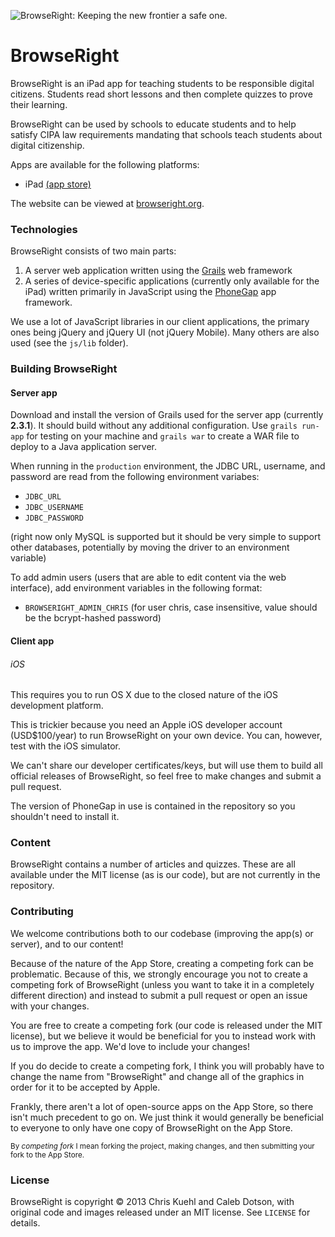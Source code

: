 ![BrowseRight: Keeping the new frontier a safe one.](https://raw.github.com/chriskuehl/browseright/master/dev/graphics/logos/final%20logos/full%20logo.png)

BrowseRight
===========

BrowseRight is an iPad app for teaching students to be responsible digital citizens. Students read short lessons
and then complete quizzes to prove their learning.

BrowseRight can be used by schools to educate students and to help satisfy CIPA law requirements mandating that
schools teach students about digital citizenship.

Apps are available for the following platforms:

* iPad [(app store)](https://itunes.apple.com/app/browseright/id625903248?ign-mpt=uo%3D6&mt=8)

The website can be viewed at [browseright.org](https://browseright.org/).

### Technologies
BrowseRight consists of two main parts:

1. A server web application written using the [Grails](http://grails.org/) web framework
2. A series of device-specific applications (currently only available for the iPad) written primarily in JavaScript
using the [PhoneGap](http://phonegap.com/) app framework.

We use a lot of JavaScript libraries in our client applications, the primary ones being jQuery and jQuery UI (not
jQuery Mobile). Many others are also used (see the `js/lib` folder).

### Building BrowseRight
#### Server app
Download and install the version of Grails used for the server app (currently **2.3.1**). It should build without any
additional configuration. Use `grails run-app` for testing on your machine and `grails war` to create a WAR file to
deploy to a Java application server.

When running in the `production` environment, the JDBC URL, username, and password are read from the following
environment variabes:

* `JDBC_URL`
* `JDBC_USERNAME`
* `JDBC_PASSWORD`

(right now only MySQL is supported but it should be very simple to support other databases, potentially by moving
the driver to an environment variable)

To add admin users (users that are able to edit content via the web interface), add environment variables in the
following format:

* `BROWSERIGHT_ADMIN_CHRIS` (for user chris, case insensitive, value should be the bcrypt-hashed password)

#### Client app
###### iOS
This requires you to run OS X due to the closed nature of the iOS development platform.

This is trickier because you need an Apple iOS developer account (USD$100/year) to run BrowseRight on your own device.
You can, however, test with the iOS simulator.

We can't share our developer certificates/keys, but will use them to build all official releases of BrowseRight, so
feel free to make changes and submit a pull request.

The version of PhoneGap in use is contained in the repository so you shouldn't need to install it.

### Content
BrowseRight contains a number of articles and quizzes. These are all available under the MIT license (as is our code),
but are not currently in the repository.

### Contributing
We welcome contributions both to our codebase (improving the app(s) or server), and to our content!

Because of the nature of the App Store, creating a competing fork can be problematic. Because of this, we strongly
encourage you not to create a competing fork of BrowseRight (unless you want to take it in a completely different
direction) and instead to submit a pull request or open an issue with your changes.

You are free to create a competing fork (our code is released under the MIT license), but we believe it would be
beneficial for you to instead work with us to improve the app. We'd love to include your changes!

If you do decide to create a competing fork, I think you will probably have to change the name from "BrowseRight"
and change all of the graphics in order for it to be accepted by Apple.

Frankly, there aren't a lot of open-source apps on the App Store, so there isn't much precedent to go on. We just think
it would generally be beneficial to everyone to only have one copy of BrowseRight on the App Store.

<sup>By *competing fork* I mean forking the project, making changes, and then submitting your fork to the App
Store.</sup>

### License
BrowseRight is copyright &copy; 2013 Chris Kuehl and Caleb Dotson, with original code and images released under an MIT
license. See `LICENSE` for details.
